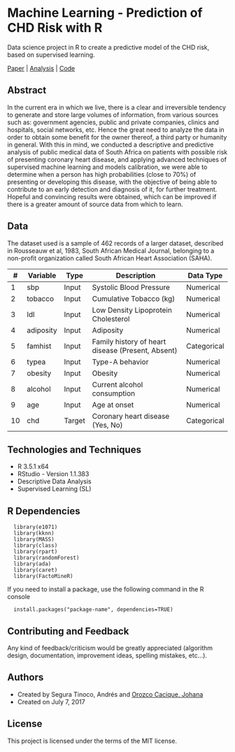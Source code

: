 # Machine Learning - Prediction of CHD Risk with R
Data science project in R to create a predictive model of the CHD risk, based on supervised learning.

<a href="https://github.com/ansegura7/ML_CHD_Prediction/blob/master/paper/CHD_Prediction_using_ML_techniques.pdf" target="_blank">Paper</a> | <a href="https://ansegura7.github.io/ML_CHD_Prediction/code/CHD_Prediction_using_ML.html" target="_blank">Analysis</a> | <a href="https://github.com/ansegura7/ML_CHD_Prediction" target="_blank">Code</a>

## Abstract
In the current era in which we live, there is a clear and irreversible tendency to generate and store large volumes of information, from various sources such as: government agencies, public and private companies, clinics and hospitals, social networks, etc. Hence the great need to analyze the data in order to obtain some benefit for the owner thereof, a third party or humanity in general. With this in mind, we conducted a descriptive and predictive analysis of public medical data of South Africa on patients with possible risk of presenting coronary heart disease, and applying advanced techniques of supervised machine learning and models calibration, we were able to determine when a person has high probabilities (close to 70%) of presenting or developing this disease, with the objective of being able to contribute to an early detection and diagnosis of it, for further treatment. Hopeful and convincing results were obtained, which can be improved if there is a greater amount of source data from which to learn.

## Data
The dataset used is a sample of 462 records of a larger dataset, described in Rousseauw et al, 1983, South African Medical Journal, belonging to a non-profit organization called South African Heart Association (SAHA).

| # | Variable  | Type  |  Description | Data Type |
|---|---|---|---|---|
| 1 | sbp | Input | Systolic Blood Pressure | Numerical |
| 2 | tobacco | Input | Cumulative Tobacco (kg) | Numerical |
| 3 | ldl | Input | Low Density Lipoprotein Cholesterol | Numerical |
| 4 | adiposity | Input | Adiposity | Numerical |
| 5 | famhist | Input | Family history of heart disease (Present, Absent) | Categorical |
| 6 | typea | Input | Type-A behavior | Numerical |
| 7 | obesity | Input | Obesity | Numerical |
| 8 | alcohol | Input | Current alcohol consumption | Numerical |
| 9 | age | Input | Age at onset | Numerical |
| 10 | chd | Target | Coronary heart disease (Yes, No) | Categorical |

## Technologies and Techniques
- R 3.5.1 x64
- RStudio - Version 1.1.383
- Descriptive Data Analysis
- Supervised Learning (SL)

## R Dependencies
```{r }
  library(e1071)
  library(kknn)
  library(MASS)
  library(class)
  library(rpart)
  library(randomForest)
  library(ada)
  library(caret)
  library(FactoMineR)
```

If you need to install a package, use the following command in the R console
```{r }
  install.packages("package-name", dependencies=TRUE)
```

## Contributing and Feedback
Any kind of feedback/criticism would be greatly appreciated (algorithm design, documentation, improvement ideas, spelling mistakes, etc...).

## Authors
- Created by Segura Tinoco, Andrés and <a href="https://github.com/JohannaOrozco" target="_blank">Orozco Cacique, Johana</a>
- Created on July 7, 2017

## License
This project is licensed under the terms of the MIT license.
